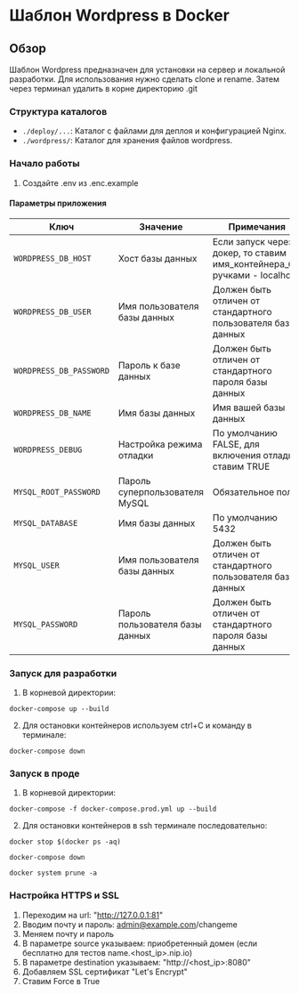 # Шаблон Wordpress в Docker

## Обзор

Шаблон Wordpress предназначен для установки на сервер и локальной разработки. Для использования нужно сделать clone и
rename. Затем через терминал удалить в корне директорию .git

### Структура каталогов

- `./deploy/...`: Каталог с файлами для деплоя и конфигурацией Nginx.
- `./wordpress/`: Каталог для хранения файлов wordpress.

### Начало работы

1. Создайте .env из .enc.example

#### Параметры приложения

| Ключ                    | Значение                        | Примечания                                                                |
|-------------------------|---------------------------------|---------------------------------------------------------------------------|
| `WORDPRESS_DB_HOST`     | Хост базы данных                | Если запуск через докер, то ставим имя_контейнера_бд, ручками - localhost |
| `WORDPRESS_DB_USER`     | Имя пользователя базы данных    | Должен быть отличен от стандартного пользователя базы данных              |
| `WORDPRESS_DB_PASSWORD` | Пароль к базе данных            | Должен быть отличен от стандартного пароля базы данных                    |
| `WORDPRESS_DB_NAME`     | Имя базы данных                 | Имя вашей базы данных                                                     |
| `WORDPRESS_DEBUG`       | Настройка режима отладки        | По умолчанию FALSE, для включения отладки ставим TRUE                     |
| `MYSQL_ROOT_PASSWORD`   | Пароль суперпользователя MySQL  | Обязательное поле                                                         |
| `MYSQL_DATABASE`        | Имя базы данных                 | По умолчанию 5432                                                         |
| `MYSQL_USER`            | Имя пользователя базы данных    | Должен быть отличен от стандартного пользователя базы данных              |
| `MYSQL_PASSWORD`        | Пароль пользователя базы данных | Должен быть отличен от стандартного пароля базы данных                    |

### Запуск для разработки

1. В корневой директории:

```shell
docker-compose up --build
```

2. Для остановки контейнеров используем ctrl+C и команду в терминале:

```shell
docker-compose down
```

### Запуск в проде

1. В корневой директории:

```shell
docker-compose -f docker-compose.prod.yml up --build
```

2. Для остановки контейнеров в ssh терминале последовательно:

```shell
docker stop $(docker ps -aq)
```

```shell
docker-compose down
```

```shell
docker system prune -a
```

### Настройка HTTPS и SSL

1. Переходим на url: "http://127.0.0.1:81"
2. Вводим почту и пароль: admin@example.com/changeme
3. Меняем почту и пароль
4. В параметре source указываем: приобретенный домен (если бесплатно для тестов name.<host_ip>.nip.io)
5. В параметре destination указываем: "http://<host_ip>:8080"
6. Добавляем SSL сертификат "Let's Encrypt"
7. Ставим Force в True